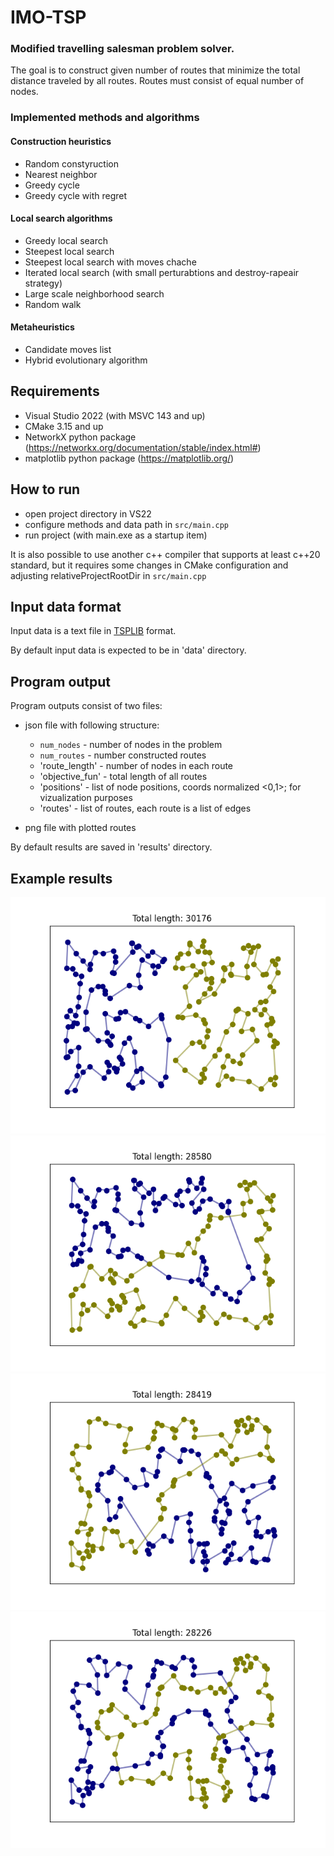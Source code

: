 # IMO-TSP

### Modified travelling salesman problem solver. 
The goal is to construct given number of routes that minimize the total distance traveled by all routes.  Routes must consist of equal number of nodes.

### Implemented methods and algorithms

#### Construction heuristics
 - Random constyruction
 - Nearest neighbor
 - Greedy cycle
 - Greedy cycle with regret

#### Local search algorithms
 - Greedy local search
 - Steepest local search
 - Steepest local search with moves chache
 - Iterated local search (with small perturabtions and destroy-rapeair strategy)
 - Large scale neighborhood search
 - Random walk

#### Metaheuristics
 - Candidate moves list
 - Hybrid evolutionary algorithm

## Requirements

 - Visual Studio 2022 (with MSVC 143 and up)
 - CMake 3.15 and up
 - NetworkX python package (https://networkx.org/documentation/stable/index.html#)
 - matplotlib python package (https://matplotlib.org/)

## How to run

 - open project directory in VS22
 - configure methods and data path in `src/main.cpp`
 - run project (with main.exe as a startup item)

It is also possible to use another c++ compiler that supports at least c++20 standard, but it requires some changes in CMake configuration and adjusting relativeProjectRootDir in `src/main.cpp`

## Input data format

Input data is a text file in [TSPLIB](http://comopt.ifi.uni-heidelberg.de/software/TSPLIB95/) format.

By default input data is expected to be in 'data' directory.

## Program output

Program outputs consist of two files:
 - json file with following structure:
	- `num_nodes` - number of nodes in the problem
	- `num_routes` - number constructed routes
	- 'route_length' - number of nodes in each route
	- 'objective_fun' - total length of all routes
	- 'positions' - list of node positions, coords normalized <0,1>; for vizualization purposes
	- 'routes' - list of routes, each route is a list of edges

 - png file with plotted routes

By default results are saved in 'results' directory.

## Example results

![Plot of example kroA200 solution v0](example_plots/kroA200_0.png)
![Plot of example kroA200 solution v1](example_plots/kroA200_1.png)
![Plot of example kroB200 solution v0](example_plots/kroB200_0.png)
![Plot of example kroB200 solution v1](example_plots/kroB200_1.png)